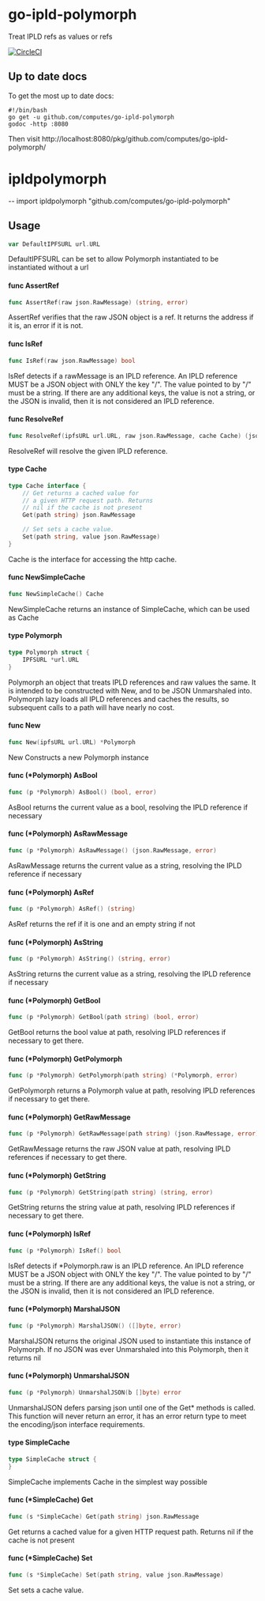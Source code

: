 # go-ipld-polymorph
Treat IPLD refs as values or refs

[![CircleCI](https://circleci.com/gh/computes/go-ipld-polymorph.svg?style=svg&circle-token=7d137619c8280f992c2286fe3af2fac1ca3adbce)](https://circleci.com/gh/computes/go-ipld-polymorph)

## Up to date docs

To get the most up to date docs:

```shell
#!/bin/bash
go get -u github.com/computes/go-ipld-polymorph
godoc -http :8080
```

Then visit http://localhost:8080/pkg/github.com/computes/go-ipld-polymorph/

# ipldpolymorph
--
    import ipldpolymorph "github.com/computes/go-ipld-polymorph"


## Usage

```go
var DefaultIPFSURL url.URL
```
DefaultIPFSURL can be set to allow Polymorph instantiated to be instantiated
without a url

#### func  AssertRef

```go
func AssertRef(raw json.RawMessage) (string, error)
```
AssertRef verifies that the raw JSON object is a ref. It returns the address if
it is, an error if it is not.

#### func  IsRef

```go
func IsRef(raw json.RawMessage) bool
```
IsRef detects if a rawMessage is an IPLD reference. An IPLD reference MUST be a
JSON object with ONLY the key "/". The value pointed to by "/" must be a string.
If there are any additional keys, the value is not a string, or the JSON is
invalid, then it is not considered an IPLD reference.

#### func  ResolveRef

```go
func ResolveRef(ipfsURL url.URL, raw json.RawMessage, cache Cache) (json.RawMessage, error)
```
ResolveRef will resolve the given IPLD reference.

#### type Cache

```go
type Cache interface {
	// Get returns a cached value for
	// a given HTTP request path. Returns
	// nil if the cache is not present
	Get(path string) json.RawMessage

	// Set sets a cache value.
	Set(path string, value json.RawMessage)
}
```

Cache is the interface for accessing the http cache.

#### func  NewSimpleCache

```go
func NewSimpleCache() Cache
```
NewSimpleCache returns an instance of SimpleCache, which can be used as Cache

#### type Polymorph

```go
type Polymorph struct {
	IPFSURL *url.URL
}
```

Polymorph an object that treats IPLD references and raw values the same. It is
intended to be constructed with New, and to be JSON Unmarshaled into. Polymorph
lazy loads all IPLD references and caches the results, so subsequent calls to a
path will have nearly no cost.

#### func  New

```go
func New(ipfsURL url.URL) *Polymorph
```
New Constructs a new Polymorph instance

#### func (*Polymorph) AsBool

```go
func (p *Polymorph) AsBool() (bool, error)
```
AsBool returns the current value as a bool, resolving the IPLD reference if
necessary

#### func (*Polymorph) AsRawMessage

```go
func (p *Polymorph) AsRawMessage() (json.RawMessage, error)
```
AsRawMessage returns the current value as a string, resolving the IPLD reference
if necessary

#### func (*Polymorph) AsRef

```go
func (p *Polymorph) AsRef() (string)
```
AsRef returns the ref if it is one and an empty string if not

#### func (*Polymorph) AsString

```go
func (p *Polymorph) AsString() (string, error)
```
AsString returns the current value as a string, resolving the IPLD reference if
necessary

#### func (*Polymorph) GetBool

```go
func (p *Polymorph) GetBool(path string) (bool, error)
```
GetBool returns the bool value at path, resolving IPLD references if necessary
to get there.

#### func (*Polymorph) GetPolymorph

```go
func (p *Polymorph) GetPolymorph(path string) (*Polymorph, error)
```
GetPolymorph returns a Polymorph value at path, resolving IPLD references if
necessary to get there.

#### func (*Polymorph) GetRawMessage

```go
func (p *Polymorph) GetRawMessage(path string) (json.RawMessage, error)
```
GetRawMessage returns the raw JSON value at path, resolving IPLD references if
necessary to get there.

#### func (*Polymorph) GetString

```go
func (p *Polymorph) GetString(path string) (string, error)
```
GetString returns the string value at path, resolving IPLD references if
necessary to get there.

#### func (*Polymorph) IsRef

```go
func (p *Polymorph) IsRef() bool
```
IsRef detects if *Polymorph.raw is an IPLD reference. An IPLD reference MUST be a
JSON object with ONLY the key "/". The value pointed to by "/" must be a string.
If there are any additional keys, the value is not a string, or the JSON is
invalid, then it is not considered an IPLD reference.

#### func (*Polymorph) MarshalJSON

```go
func (p *Polymorph) MarshalJSON() ([]byte, error)
```
MarshalJSON returns the original JSON used to instantiate this instance of
Polymorph. If no JSON was ever Unmarshaled into this Polymorph, then it returns
nil

#### func (*Polymorph) UnmarshalJSON

```go
func (p *Polymorph) UnmarshalJSON(b []byte) error
```
UnmarshalJSON defers parsing json until one of the Get* methods is called. This
function will never return an error, it has an error return type to meet the
encoding/json interface requirements.

#### type SimpleCache

```go
type SimpleCache struct {
}
```

SimpleCache implements Cache in the simplest way possible

#### func (*SimpleCache) Get

```go
func (s *SimpleCache) Get(path string) json.RawMessage
```
Get returns a cached value for a given HTTP request path. Returns nil if the
cache is not present

#### func (*SimpleCache) Set

```go
func (s *SimpleCache) Set(path string, value json.RawMessage)
```
Set sets a cache value.

